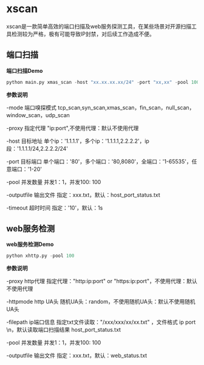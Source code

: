 # xscan  

xscan是一款简单高效的端口扫描及web服务探测工具，在某些场景对开源扫描工具检测较为严格，极有可能导致IP封禁，对后续工作造成不便。

## 端口扫描

**端口扫描Demo**

```python
python main.py xmas_scan -host "xx.xx.xx.xx/24" -port "xx,xx" -pool 100  
```

**参数说明**  

-mode       端口嗅探模式 tcp_scan,syn_scan,xmas_scan，fin_scan，null_scan，window_scan，udp_scan

-proxy      指定代理 "ip:port",不使用代理：默认不使用代理

-host       目标地址 单个ip：'1.1.1.1'，多个ip：'1.1.1.1,2.2.2.2'，ip段：'1.1.1.1/24,2.2.2.2/24'

-port       目标端口 单个端口：'80'，多个端口：'80,8080'，全端口：'1-65535'，任意端口：'1-20'

-pool       并发数量 并发1：1，并发100: 100

-outputfile 输出文件 指定：xxx.txt，默认：host_port_status.txt

-timeout    超时时间 指定：'10'，默认：1s

## web服务检测

**web服务检测Demo**

```python
python xhttp.py -pool 100  
```

**参数说明**

-proxy      http代理 指定代理："http:ip:port" or "https:ip:port"，不使用代理：默认不使用代理

-httpmode   http UA头 随机UA头：random，不使用随机UA头：默认不使用随机UA头

-filepath   ip端口信息 指定txt文件读取："/xxx/xxx/xx/xx.txt" ，文件格式 ip port \n，默认读取端口扫描结果 host_port_status.txt

-pool       并发数量 并发1：1，并发100: 100

-outputfile 输出文件 指定：xxx.txt，默认：web_status.txt

